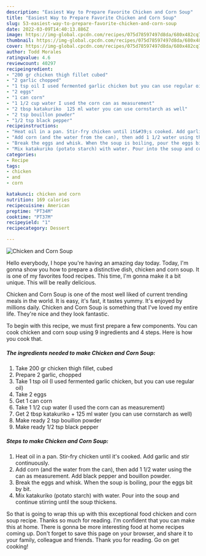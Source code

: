 ```yaml
---
description: "Easiest Way to Prepare Favorite Chicken and Corn Soup"
title: "Easiest Way to Prepare Favorite Chicken and Corn Soup"
slug: 53-easiest-way-to-prepare-favorite-chicken-and-corn-soup
date: 2022-03-09T14:40:13.886Z
image: https://img-global.cpcdn.com/recipes/075d78597497d8da/680x482cq70/chicken-and-corn-soup-recipe-main-photo.jpg
thumbnail: https://img-global.cpcdn.com/recipes/075d78597497d8da/680x482cq70/chicken-and-corn-soup-recipe-main-photo.jpg
cover: https://img-global.cpcdn.com/recipes/075d78597497d8da/680x482cq70/chicken-and-corn-soup-recipe-main-photo.jpg
author: Todd Morales
ratingvalue: 4.6
reviewcount: 40297
recipeingredient:
- "200 gr chicken thigh fillet cubed"
- "2 garlic chopped"
- "1 tsp oil I used fermented garlic chicken but you can use regular oil"
- "2 eggs"
- "1 can corn"
- "1 1/2 cup water I used the corn can as measurement"
- "2 tbsp katakuriko  125 ml water you can use cornstarch as well"
- "2 tsp bouillon powder"
- "1/2 tsp black pepper"
recipeinstructions:
- "Heat oil in a pan. Stir-fry chicken until it&#39;s cooked. Add garlic and stir continuously."
- "Add corn (and the water from the can), then add 1 1/2 water using the can as measurement. Add black pepper and bouillon powder."
- "Break the eggs and whisk. When the soup is boiling, pour the eggs bit by bit."
- "Mix katakuriko (potato starch) with water. Pour into the soup and continue stirring until the soup thickens."
categories:
- Recipe
tags:
- chicken
- and
- corn

katakunci: chicken and corn 
nutrition: 169 calories
recipecuisine: American
preptime: "PT34M"
cooktime: "PT37M"
recipeyield: "1"
recipecategory: Dessert

---
```



![Chicken and Corn Soup](https://img-global.cpcdn.com/recipes/075d78597497d8da/680x482cq70/chicken-and-corn-soup-recipe-main-photo.jpg)

Hello everybody, I hope you're having an amazing day today. Today, I'm gonna show you how to prepare a distinctive dish, chicken and corn soup. It is one of my favorites food recipes. This time, I'm gonna make it a bit unique. This will be really delicious.



Chicken and Corn Soup is one of the most well liked of current trending meals in the world. It is easy, it's fast, it tastes yummy. It's enjoyed by millions daily. Chicken and Corn Soup is something that I've loved my entire life. They're nice and they look fantastic.


To begin with this recipe, we must first prepare a few components. You can cook chicken and corn soup using 9 ingredients and 4 steps. Here is how you cook that.

<!--inarticleads1-->

##### The ingredients needed to make Chicken and Corn Soup:

1. Take 200 gr chicken thigh fillet, cubed
1. Prepare 2 garlic, chopped
1. Take 1 tsp oil (I used fermented garlic chicken, but you can use regular oil)
1. Take 2 eggs
1. Get 1 can corn
1. Take 1 1/2 cup water (I used the corn can as measurement)
1. Get 2 tbsp katakuriko + 125 ml water (you can use cornstarch as well)
1. Make ready 2 tsp bouillon powder
1. Make ready 1/2 tsp black pepper




<!--inarticleads2-->

##### Steps to make Chicken and Corn Soup:

1. Heat oil in a pan. Stir-fry chicken until it&#39;s cooked. Add garlic and stir continuously.
1. Add corn (and the water from the can), then add 1 1/2 water using the can as measurement. Add black pepper and bouillon powder.
1. Break the eggs and whisk. When the soup is boiling, pour the eggs bit by bit.
1. Mix katakuriko (potato starch) with water. Pour into the soup and continue stirring until the soup thickens.




So that is going to wrap this up with this exceptional food chicken and corn soup recipe. Thanks so much for reading. I'm confident that you can make this at home. There is gonna be more interesting food at home recipes coming up. Don't forget to save this page on your browser, and share it to your family, colleague and friends. Thank you for reading. Go on get cooking!
